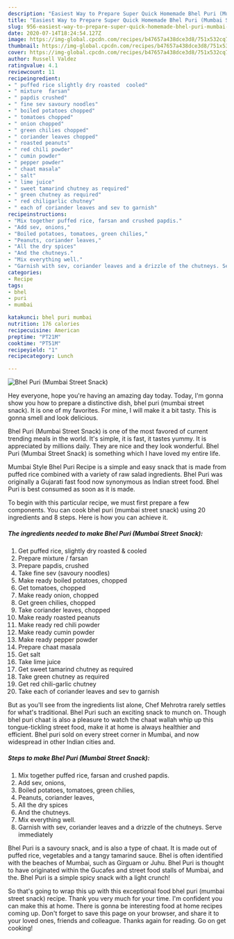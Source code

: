 ```yaml
---
description: "Easiest Way to Prepare Super Quick Homemade Bhel Puri (Mumbai Street Snack)"
title: "Easiest Way to Prepare Super Quick Homemade Bhel Puri (Mumbai Street Snack)"
slug: 956-easiest-way-to-prepare-super-quick-homemade-bhel-puri-mumbai-street-snack
date: 2020-07-14T18:24:54.127Z
image: https://img-global.cpcdn.com/recipes/b47657a438dce3d8/751x532cq70/bhel-puri-mumbai-street-snack-recipe-main-photo.jpg
thumbnail: https://img-global.cpcdn.com/recipes/b47657a438dce3d8/751x532cq70/bhel-puri-mumbai-street-snack-recipe-main-photo.jpg
cover: https://img-global.cpcdn.com/recipes/b47657a438dce3d8/751x532cq70/bhel-puri-mumbai-street-snack-recipe-main-photo.jpg
author: Russell Valdez
ratingvalue: 4.1
reviewcount: 11
recipeingredient:
- " puffed rice slightly dry roasted  cooled"
- " mixture  farsan"
- " papdis crushed"
- " fine sev savoury noodles"
- " boiled potatoes chopped"
- " tomatoes chopped"
- " onion chopped"
- " green chilies chopped"
- " coriander leaves chopped"
- " roasted peanuts"
- " red chili powder"
- " cumin powder"
- " pepper powder"
- " chaat masala"
- " salt"
- " lime juice"
- " sweet tamarind chutney as required"
- " green chutney as required"
- " red chiligarlic chutney"
- " each of coriander leaves and sev to garnish"
recipeinstructions:
- "Mix together puffed rice, farsan and crushed papdis."
- "Add sev, onions,"
- "Boiled potatoes, tomatoes, green chilies,"
- "Peanuts, coriander leaves,"
- "All the dry spices"
- "And the chutneys."
- "Mix everything well."
- "Garnish with sev, coriander leaves and a drizzle of the chutneys. Serve immediately"
categories:
- Recipe
tags:
- bhel
- puri
- mumbai

katakunci: bhel puri mumbai 
nutrition: 176 calories
recipecuisine: American
preptime: "PT21M"
cooktime: "PT51M"
recipeyield: "1"
recipecategory: Lunch

---
```



![Bhel Puri (Mumbai Street Snack)](https://img-global.cpcdn.com/recipes/b47657a438dce3d8/751x532cq70/bhel-puri-mumbai-street-snack-recipe-main-photo.jpg)

Hey everyone, hope you're having an amazing day today. Today, I'm gonna show you how to prepare a distinctive dish, bhel puri (mumbai street snack). It is one of my favorites. For mine, I will make it a bit tasty. This is gonna smell and look delicious.

Bhel Puri (Mumbai Street Snack) is one of the most favored of current trending meals in the world. It's simple, it is fast, it tastes yummy. It is appreciated by millions daily. They are nice and they look wonderful. Bhel Puri (Mumbai Street Snack) is something which I have loved my entire life.

Mumbai Style Bhel Puri Recipe is a simple and easy snack that is made from puffed rice combined with a variety of raw salad ingredients. Bhel Puri was originally a Gujarati fast food now synonymous as Indian street food. Bhel Puri is best consumed as soon as it is made.


To begin with this particular recipe, we must first prepare a few components. You can cook bhel puri (mumbai street snack) using 20 ingredients and 8 steps. Here is how you can achieve it.

<!--inarticleads1-->

##### The ingredients needed to make Bhel Puri (Mumbai Street Snack):

1. Get  puffed rice, slightly dry roasted &amp; cooled
1. Prepare  mixture / farsan
1. Prepare  papdis, crushed
1. Take  fine sev (savoury noodles)
1. Make ready  boiled potatoes, chopped
1. Get  tomatoes, chopped
1. Make ready  onion, chopped
1. Get  green chilies, chopped
1. Take  coriander leaves, chopped
1. Make ready  roasted peanuts
1. Make ready  red chili powder
1. Make ready  cumin powder
1. Make ready  pepper powder
1. Prepare  chaat masala
1. Get  salt
1. Take  lime juice
1. Get  sweet tamarind chutney as required
1. Take  green chutney as required
1. Get  red chili-garlic chutney
1. Take  each of coriander leaves and sev to garnish


But as you&#39;ll see from the ingredients list alone, Chef Mehrotra rarely settles for what&#39;s traditional. Bhel Puri such an exciting snack to munch on. Though bhel puri chaat is also a pleasure to watch the chaat wallah whip up this tongue-tickling street food, make it at home is always healthier and efficient. Bhel puri sold on every street corner in Mumbai, and now widespread in other Indian cities and. 

<!--inarticleads2-->

##### Steps to make Bhel Puri (Mumbai Street Snack):

1. Mix together puffed rice, farsan and crushed papdis.
1. Add sev, onions,
1. Boiled potatoes, tomatoes, green chilies,
1. Peanuts, coriander leaves,
1. All the dry spices
1. And the chutneys.
1. Mix everything well.
1. Garnish with sev, coriander leaves and a drizzle of the chutneys. Serve immediately


Bhel Puri is a savoury snack, and is also a type of chaat. It is made out of puffed rice, vegetables and a tangy tamarind sauce. Bhel is often identified with the beaches of Mumbai, such as Girguam or Juhu. Bhel Puri is thought to have originated within the Gucafes and street food stalls of Mumbai, and the. Bhel Puri is a simple spicy snack with a light crunch! 

So that's going to wrap this up with this exceptional food bhel puri (mumbai street snack) recipe. Thank you very much for your time. I'm confident you can make this at home. There is gonna be interesting food at home recipes coming up. Don't forget to save this page on your browser, and share it to your loved ones, friends and colleague. Thanks again for reading. Go on get cooking!
